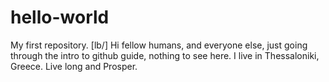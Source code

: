 # hello-world
My first repository. [lb/]
Hi fellow humans, and everyone else, just going through the intro to github guide, nothing to see here.
I live in Thessaloniki, Greece.
Live long and Prosper.
